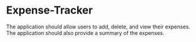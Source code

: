 # Expense-Tracker
The application should allow users to add, delete, and view their expenses. The application should also provide a summary of the expenses.

